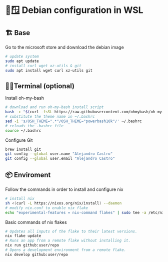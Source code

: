 # 🐧🪟 Debian configuration in WSL

## 🏗️ Base

Go to the microsoft store and download the debian image

```bash
# update system
sudo apt update
# install curl wget xz-utils & git
sudo apt install wget curl xz-utils git
```

## 🧑‍💻Terminal (optional)

Install oh-my-bash

```bash
# download and run oh-my-bash install script
bash -c "$(curl -fsSL https://raw.githubusercontent.com/ohmybash/oh-my-bash/master/tools/install.sh)"
# substitute the theme name in ~/.bashrc
sed -i 's/OSH_THEME=".*"/OSH_THEME="powerbash10k"/' ~/.bashrc
# reloads the .bashrc file
source ~/.bashrc
```

Configure Git

```bash
brew install git
git config --global user.name "Alejandro Castro"
git config --global user.email "Alejandro Castro"
```

## 📦 Enviroment

Follow the commands in order to install and configure nix

```bash
# install nix
sh <(curl -L https://nixos.org/nix/install) --daemon
# modify nix.conf to enable nix flake
echo "experimental-features = nix-command flakes" | sudo tee -a /etc/nix/nix.conf
```

Basic commands of nix flakes

```bash
# Updates all inputs of the flake to their latest versions.
nix flake update
# Runs an app from a remote flake without installing it.
nix run github:user/repo
# Opens a development environment from a remote flake.
nix develop github:user/repo
```
